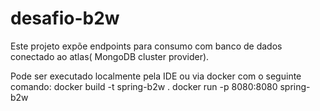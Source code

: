 # desafio-b2w
Este projeto expõe endpoints para consumo com banco de dados conectado ao atlas( MongoDB cluster provider).

Pode ser executado localmente pela IDE ou via docker com o seguinte comando: docker build -t spring-b2w . docker run -p 8080:8080 spring-b2w
